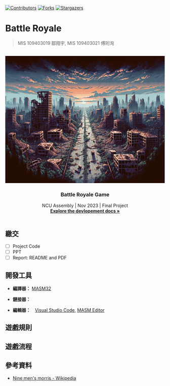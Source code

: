 <a name="readme-top"></a>

<!-- PROJECT SHIELDS -->
<!--
*** I'm using markdown "reference style" links for readability.
*** Reference links are enclosed in brackets [ ] instead of parentheses ( ).
*** See the bottom of this document for the declaration of the reference variables
*** for contributors-url, forks-url, etc. This is an optional, concise syntax you may use.
*** https://www.markdownguide.org/basic-syntax/#reference-style-links
-->
[![Contributors][contributors-shield]][contributors-url]
[![Forks][forks-shield]][forks-url]
[![Stargazers][stars-shield]][stars-url]
<!-- [![MIT License][license-shield]][license-url] -->

# Battle Royale

>  MIS 109403019 鄒翔宇, MIS 109403021 傅珩洵

<!-- 中英版文件 -->
<!-- @TODO -->
<!-- [English](./README.md) | [中文](./README_zh.md) -->


<br />
<div align="center">
  <a href="https://github.com/xxrjun/battle-royale">
    <img src="./assets/banner_dalle.png" alt="Logo" width="800" height="400">
  </a>

  <h3 align="center">Battle Royale Game</h3>

  <p align="center">
     NCU Assembly | Nov 2023 | Final Project 
    <br />
    <a href="./docs/development.md"><strong>Explore the devlopement docs »</strong></a>
    <br />
    <br />
    <!-- <a href="">View Demo</a> -->
  </p>
</div>


## 繳交

- [ ] Project Code
- [ ] PPT
- [ ] Report: README and PDF

## 開發工具

- **編譯器：** [MASM32](https://www.masm32.com/index.htm)

- **鏈接器：**　 

- **編輯器：**　[Visual Studio Code](https://code.visualstudio.com/), [MASM Editor](https://www.masm32.com/)

## 遊戲規則

<!-- @TODO: Add game design -->


## 遊戲流程

<!-- @TODO: Add flowchart -->




## 參考資料

- [Nine men's morris - Wikipedia](https://en.wikipedia.org/wiki/Nine_men%27s_morris)


[contributors-shield]: https://img.shields.io/github/contributors/xxrjun/battle-royale.svg?style=for-the-badge
[contributors-url]: https://github.com/xxrjun/battle-royale/graphs/contributors
[forks-shield]: https://img.shields.io/github/forks/xxrjun/battle-royale.svg?style=for-the-badge
[forks-url]: https://github.com/xxrjun/battle-royale/network/members
[stars-shield]: https://img.shields.io/github/stars/xxrjun/battle-royale.svg?style=for-the-badge
[stars-url]: https://github.com/xxrjun/battle-royale/stargazers
[license-shield]: https://img.shields.io/github/license/xxrjun/battle-royale.svg?style=for-the-badge
[license-url]: https://github.com/xxrjun/battle-royale/blob/master/LICENSE.txt